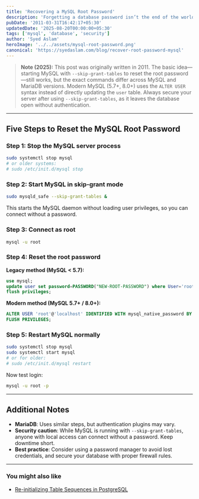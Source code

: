 ```yaml
---
title: 'Recovering a MySQL Root Password'
description: 'Forgetting a database password isn’t the end of the world. Here’s how to reset or recover the MySQL root password, with notes for modern MySQL versions.'
pubDate: '2011-03-31T16:42:17+05:30'
updatedDate: '2025-08-20T00:00:00+05:30'
tags: ['mysql', 'database', 'security']
author: 'Syed Aslam'
heroImage: '../../assets/mysql-root-password.png'
canonical: 'https://syedaslam.com/blog/recover-root-password-mysql'
---
```


> **Note (2025):**
> This post was originally written in 2011. The basic idea—starting MySQL with `--skip-grant-tables` to reset the root password—still works, but the exact commands differ across MySQL and MariaDB versions. Modern MySQL (5.7+, 8.0+) uses the `ALTER USER` syntax instead of directly updating the `user` table.
> Always secure your server after using `--skip-grant-tables`, as it leaves the database open without authentication.

---

## Five Steps to Reset the MySQL Root Password

### Step 1: Stop the MySQL server process

```bash
sudo systemctl stop mysql
# or older systems:
# sudo /etc/init.d/mysql stop
```

### Step 2: Start MySQL in skip-grant mode

```sh
sudo mysqld_safe --skip-grant-tables &
```

This starts the MySQL daemon without loading user privileges, so you can connect without a password.

### Step 3: Connect as root

```sh
mysql -u root
```

### Step 4: Reset the root password

**Legacy method (MySQL < 5.7):**

```sql
use mysql;
update user set password=PASSWORD("NEW-ROOT-PASSWORD") where User='root';
flush privileges;
```

**Modern method (MySQL 5.7+ / 8.0+):**

```sql
ALTER USER 'root'@'localhost' IDENTIFIED WITH mysql_native_password BY 'NEW-ROOT-PASSWORD';
FLUSH PRIVILEGES;
```

### Step 5: Restart MySQL normally

```sh
sudo systemctl stop mysql
sudo systemctl start mysql
# or for older:
# sudo /etc/init.d/mysql restart
```

Now test login:

```sh
mysql -u root -p
```

---

## Additional Notes

- **MariaDB**: Uses similar steps, but authentication plugins may vary.
- **Security caution**: While MySQL is running with `--skip-grant-tables`, anyone with local access can connect without a password. Keep downtime short.
- **Best practice**: Consider using a password manager to avoid lost credentials, and secure your database with proper firewall rules.

---

### You might also like

- [Re-initializing Table Sequences in PostgreSQL](/blog/re-initializing-table-sequences-in-postgresql)
